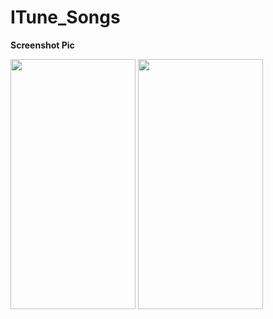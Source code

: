 # ITune_Songs

**Screenshot Pic**

<p float="left">
  <img src="https://user-images.githubusercontent.com/52675676/132728704-d6d8d1ae-cbc3-4b0b-94cf-f34da0e98b57.png" width="200" height="400" />
  <img src="https://user-images.githubusercontent.com/52675676/132728710-a7ff6a4d-44e3-4d49-856f-6b7d5f3bc84d.png" width="200" height="400" />
</p>
